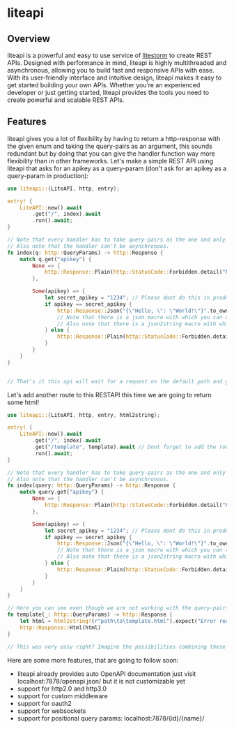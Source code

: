 # liteapi

## Overview

liteapi is a powerful and easy to use service of [litestorm](https://github.com/Kleinmarb/litestorm) to create REST APIs.
Designed with performance in mind, liteapi is highly multithreaded and asynchronous, allowing you to build fast and responsive APIs with ease.
With its user-friendly interface and intuitive design, liteapi makes it easy to get started building your own APIs. Whether you’re an experienced developer or just getting started, liteapi provides the tools you need to create powerful and scalable REST APIs.

## Features

liteapi gives you a lot of flexibility by having to return a http-response with the given enum and taking the query-pairs as an argument,
this sounds redundant but by doing that you can give the handler function way more flexibility than in other frameworks.
Let's make a simple REST API using liteapi that asks for an apikey as a query-param (don't ask for an apikey as a query-param in production):

``` rust
use liteapi::{LiteAPI, http, entry};

entry! {
    LiteAPI::new().await
        .get("/", index).await
        .run().await;
}

// Note that every handler has to take query-pairs as the one and only argument.
// Also note that the handler can't be asynchronous.
fn index(q: http::QueryParams) -> http::Response {
    match q.get("apikey") {
        None => {
            http::Response::Plain(http::StatusCode::Forbidden.detail("Please provide an apikey!"))
        },

        Some(apikey) => {
            let secret_apikey = "1234"; // Please dont do this in production
            if apikey == secret_apikey {
                http::Response::Json("{\"Hello, \": \"World!\"}".to_owned())
                // Note that there is a json macro with which you can create json objects way easier 
                // Also note that there is a json2string macro with which you can turn anything into json
            } else {
                http::Response::Plain(http::StatusCode::Forbidden.detail("The apikey is wrong!"))
            }
        }
    }
}


// That's it this api will wait for a request on the default path and give a Forbidden if the apikey is not provided or wrong
```


Let's add another route to this RESTAPI this time we are going to return some html!

```rust
use liteapi::{LiteAPI, http, entry, html2string};

entry! {
    LiteAPI::new().await
        .get("/", index).await
        .get("/template", template).await // Dont forget to add the route here
        .run().await;
}

// Note that every handler has to take query-pairs as the one and only argument.
// Also note that the handler can't be asynchronous.
fn index(query: http::QueryParams) -> http::Response {
    match query.get("apikey") {
        None => {
            http::Response::Plain(http::StatusCode::Forbidden.detail("Please provide an apikey!"))
        },

        Some(apikey) => {
            let secret_apikey = "1234"; // Please dont do this in production
            if apikey == secret_apikey {
                http::Response::Json("{\"Hello, \": \"World!\"}".to_owned())
                // Note that there is a json macro with which you can create json objects way easier 
                // Also note that there is a json2string macro with which you can turn anything into json
            } else {
                http::Response::Plain(http::StatusCode::Forbidden.detail("The apikey is wrong!"))
            }
        }
    }
}

// Here you can see even though we are not working with the query-pairs we have to take them as an argument
fn template(_: http::QueryParams) -> http::Response {
    let html = html2string!(r"path\to\template.html").expect("Error reading the html!");
    http::Response::Html(html)
}

// This was very easy right? Imagine the possibilities combining these two routes
```

Here are some more features, that are going to follow soon:

- liteapi already provides auto OpenAPI documentation just visit localhost:7878/openapi.json/ but it is not customizable yet
- support for http2.0 and http3.0
- support for custom middleware
- support for oauth2 
- support for websockets
- support for positional query params: localhost:7878/{id}/{name}/
